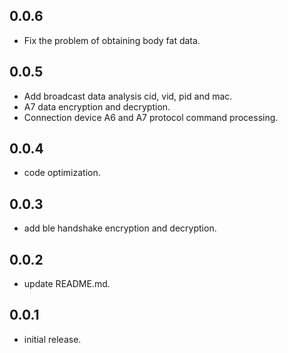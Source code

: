## 0.0.6

* Fix the problem of obtaining body fat data.

## 0.0.5

* Add broadcast data analysis cid, vid, pid and mac.
* A7 data encryption and decryption.
* Connection device A6 and A7 protocol command processing.

## 0.0.4

* code optimization.

## 0.0.3

* add ble handshake encryption and decryption.

## 0.0.2

* update README.md.

## 0.0.1

* initial release.
